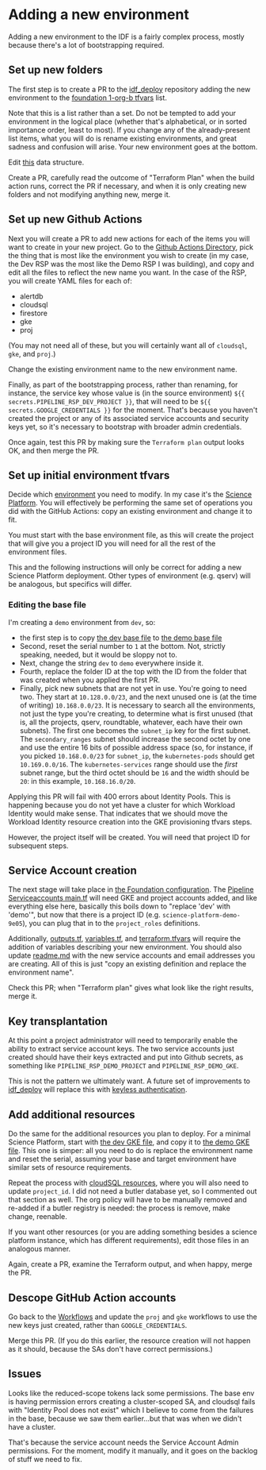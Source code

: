 # Adding a new environment

Adding a new environment to the IDF is a fairly complex process, mostly
because there's a lot of bootstrapping required.

## Set up new folders

The first step is to create a PR to the
[idf_deploy](https://github.com/lsst/idf_deploy) repository adding the
new environment to the [foundation 1-org-b
tfvars](./environment/foundation/1-org-b.tfvars) list.

Note that this is a list rather than a set.  Do not be tempted to add
your environment in the logical place (whether that's alphabetical, or
in sorted importance order, least to most).  If you change any of the
already-present list items, what you will do is rename existing
environments, and great sadness and confusion will arise.  Your new
environment goes at the bottom.

Edit
[this](https://github.com/lsst/idf_deploy/blob/d2f5f83d4c268b003df57106b74c623b98d586b0/environment/foundation/1-org-b/1-org-b.tfvars#L4-L12)
data structure.

Create a PR, carefully read the outcome of "Terraform Plan" when the
build action runs, correct the PR if necessary, and when it is only
creating new folders and not modifying anything new, merge it.

## Set up new Github Actions

Next you will create a PR to add new actions for each of the items
you will want to create in your new project.  Go to the [Github Actions
Directory](./.github/workflows), pick the thing that is most like the
environment you wish to create (in my case, the Dev RSP was the most
like the Demo RSP I was building), and copy and edit all the files to
reflect the new name you want.  In the case of the RSP, you will create
YAML files for each of:
* alertdb
* cloudsql
* firestore
* gke
* proj

(You may not need all of these, but you will certainly want all of
`cloudsql`, `gke`, and `proj`.)

Change the existing environment name to the new environment name.

Finally, as part of the bootstrapping process, rather than renaming, for
instance, the service key whose value is (in the source environment)
`${{ secrets.PIPELINE_RSP_DEV_PROJECT }}`, that will need to be
`${{ secrets.GOOGLE_CREDENTIALS }}` for the moment.  That's because you
haven't created the project or any of its associated service accounts
and security keys yet, so it's necessary to bootstrap with broader
admin credentials.

Once again, test this PR by making sure the `Terraform plan` output
looks OK, and then merge the PR.

## Set up initial environment tfvars

Decide which [environment](./environment/deployments) you need to
modify.  In my case it's the [Science
Platform](./environment/deployments/science-platform).  You will
effectively be performing the same set of operations you did with the
GitHub Actions: copy an existing environment and change it to fit.

You must start with the base environment file, as this will create the
project that will give you a project ID you will need for all the rest
of the environment files.

This and the following instructions will only be correct for adding a
new Science Platform deployment.  Other types of environment
(e.g. qserv) will be analogous, but specifics will differ.

### Editing the base file

I'm creating a `demo` environment from `dev`, so:

* the first step is to copy
  [the dev base file](./environment/deployments/science-platform/dev.tfvars) to 
  [the demo base
  file](./environment/deployments/science-platform/dev.tfvars)
* Second, reset the serial number to `1` at the bottom.  Not, strictly
  speaking, needed, but it would be sloppy not to.
* Next, change the string `dev` to `demo` everywhere inside it.
* Fourth, replace the folder ID at the top with the ID from the folder
  that was created when you applied the first PR.
* Finally, pick new subnets that are not yet in use.  You're going to
  need two.  They start at `10.128.0.0/23`, and the next unused one is
  (at the time of writing) `10.168.0.0/23`.  It is necessary to search
  all the environments, not just the type you're creating, to determine
  what is first unused (that is, all the projects, qserv, roundtable,
  whatever, each have their own subnets).  The first one becomes the
  `subnet_ip` key for the first subnet.  The `secondary_ranges` subnet
  should increase the second octet by one and use the entire 16 bits of
  possible address space (so, for instance, if you picked
  `10.168.0.0/23` for `subnet_ip`, the `kubernetes-pods` should get
  `10.169.0.0/16`.  The `kubernetes-services` range should use the
  *first* subnet range, but the third octet should be `16` and the width
  should be `20`: in this example, `10.168.16.0/20`.

Applying this PR will fail with 400 errors about Identity Pools.  This
is happening because you do not yet have a cluster for which Workload
Identity would make sense.  That indicates that we should move the
Workload Identity resource creation into the GKE provisioning tfvars
steps.

However, the project itself will be created.  You will need that project
ID for subsequent steps.

## Service Account creation

The next stage will take place in [the Foundation
configuration](./environment/foundation).  The [Pipeline Serviceaccounts
main.tf](./environment/foundation/pipeline_serviceaccounts/main.tf) will
need GKE and project accounts added, and like everything else here,
basically this boils down to "replace 'dev' with 'demo'", but now
that there is a project ID (e.g. `science-platform-demo-9e05`), you can
plug that in to the `project_roles` definitions.

Additionally,
[outputs.tf](./environment/foundation/pipeline_serviceaccounts/main.tf),
[variables.tf](./environment/foundation/pipeline_serviceaccounts/), and
[terraform.tfvars](./environment/foundation/pipeline_serviceaccounts/terraform.tfvars)
will require the addition of variables describing your new environment.
You should also update
[readme.md](./environment/foundation/pipeline_serviceaccounts/) with the
new service accounts and email addresses you are creating.  All of this
is just "copy an existing definition and replace the environment name".

Check this PR; when "Terraform plan" gives what look like the right
results, merge it.

## Key transplantation

At this point a project administrator will need to temporarily enable
the ability to extract service account keys.  The two service accounts
just created should have their keys extracted and put into Github
secrets, as something like `PIPELINE_RSP_DEMO_PROJECT` and
`PIPELINE_RSP_DEMO_GKE`.

This is not the pattern we ultimately want.  A future set of
improvements to [idf_deploy](.) will replace this with [keyless
authentication](https://cloud.google.com/blog/products/identity-security/enabling-keyless-authentication-from-github-actions).


## Add additional resources

Do the same for the additional resources you plan to deploy.  For a
minimal Science Platform, start with [the dev GKE
file](./environment/deployments/science-platform/dev-gke.tfvars),
and copy it to [the demo GKE
file](./environment/deployments/science-platform/demo-gke.tfvars).  This
one is simper: all you need to do is replace the environment name and
reset the serial, assuming your base and target environment have similar
sets of resource requirements.

Repeat the process with [cloudSQL
resources](./environment/deployments/science-platform/demo-gke.tfvars),
where you will also need to update `project_id`.  I did not need a
butler database yet, so I commented out that section as well.  The org
policy will have to be manually removed and re-added if a butler
registry is needed: the process is remove, make change, reenable.

If you want other resources (or you are adding something besides a
science platform instance, which has different requirements), edit those
files in an analogous manner.

Again, create a PR, examine the Terraform output, and when happy, merge
the PR.

## Descope GitHub Action accounts

Go back to the [Workflows](.github/workflows) and update the `proj` and
`gke` workflows to use the new keys just created, rather than
`GOOGLE_CREDENTIALS`.

Merge this PR.  (If you do this earlier, the resource creation will not
happen as it should, because the SAs don't have correct permissions.)

## Issues

Looks like the reduced-scope tokens lack some permissions.  The base env
is having permission errors creating a cluster-scoped SA, and cloudsql
fails with "Identity Pool does not exist" which I believe to come from
the failures in the base, because we saw them earlier...but that was
when we didn't have a cluster.

That's because the service account needs the Service Account Admin
permissions.  For the moment, modify it manually, and it goes on the
backlog of stuff we need to fix.
